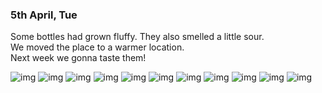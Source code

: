 ### 5th April, Tue

Some bottles had grown fluffy. They also smelled a little sour.<br>
We moved the place to a warmer location.<br>
Next week we gonna taste them!<br>


<img alt="img" src="images/IMG_3734.jpeg">
<img alt="img" src="images/IMG_3735.jpeg">
<img alt="img" src="images/IMG_3736.jpeg">
<img alt="img" src="images/IMG_3737.jpeg">
<img alt="img" src="images/IMG_3738.jpeg">
<img alt="img" src="images/IMG_3739.jpeg">
<img alt="img" src="images/IMG_3740.jpeg">
<img alt="img" src="images/IMG_3741.jpeg">
<img alt="img" src="images/IMG_3742.jpeg">
<img alt="img" src="images/IMG_3743.jpeg">
<img alt="img" src="images/IMG_3744.jpeg">